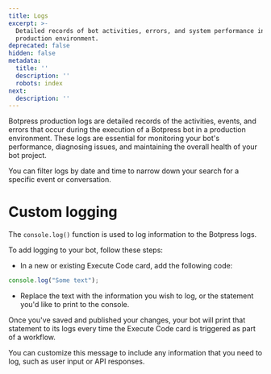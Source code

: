 ```yaml
---
title: Logs
excerpt: >-
  Detailed records of bot activities, errors, and system performance in a
  production environment.
deprecated: false
hidden: false
metadata:
  title: ''
  description: ''
  robots: index
next:
  description: ''
---
```

Botpress production logs are detailed records of the activities, events, and errors that occur during the execution of a Botpress bot in a production environment. These logs are essential for monitoring your bot's performance, diagnosing issues, and maintaining the overall health of your bot project.

You can filter logs by date and time to narrow down your search for a specific event or conversation.

# Custom logging

The `console.log()` function is used to log information to the Botpress logs.

To add logging to your bot, follow these steps:

- In a new or existing Execute Code card, add the following code:

```typescript
console.log("Some text");
```

- Replace the text with the information you wish to log, or the statement you'd like to print to the console.

Once you've saved and published your changes, your bot will print that statement to its logs every time the Execute Code card is triggered as part of a workflow.

You can customize this message to include any information that you need to log, such as user input or API responses.